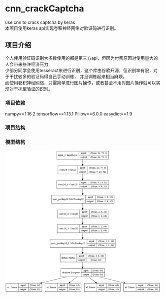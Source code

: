 # cnn_crackCaptcha
use cnn to crack captcha by keras  
本项目使用keras api实现卷积神经网络对验证码进行识别。


## 项目介绍
个人使用验证码识别大多数使用的都是第三方api，但因为付费原因对使用量大的人会带来些许经济压力  
少部分同学会使用tesseract来进行识别，这个库由谷歌开源，但识别率有限，对于干扰较多的验证码得自己手动训练，
并且训练起来相当麻烦。  
而使用卷积神经网络，只需简单进行图片操作，或者甚至不用对图片操作就可以实现对干扰型验证的识别。

### 项目依赖
numpy==1.16.2 
tensorflow==1.13.1 
Pillow==6.0.0 
easydict==1.9 

### 项目结构


### 模型结构
![model](https://github.com/zer0e/cnn_crackCaptcha/raw/master/mymodel.png)

